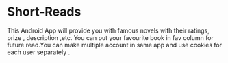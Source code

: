 # Short-Reads
This Android App will provide you with famous novels with their ratings, prize , description ,etc. You can put your favourite book in fav column for future read.You can make multiple account in same app and use cookies for each user separately .
